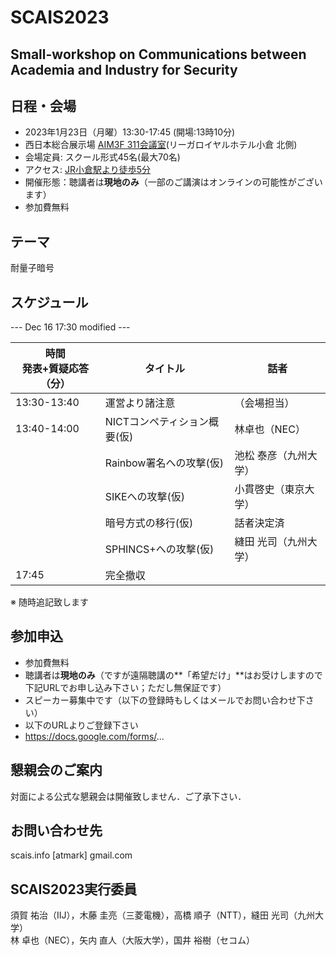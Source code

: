 # SCAIS2023
## Small-workshop on Communications between Academia and Industry for Security

## 日程・会場
- 2023年1月23日（月曜）13:30-17:45 (開場:13時10分)
- 西日本総合展示場 [AIM3F 311会議室](https://www.aim-kipro.co.jp/floor-guide/3f/)(リーガロイヤルホテル小倉 北側)
- 会場定員: スクール形式45名(最大70名)
- アクセス: [JR小倉駅より徒歩5分](https://www.aim-kipro.co.jp/about/access/)
- 開催形態：聴講者は**現地のみ**（一部のご講演はオンラインの可能性がございます）
- 参加費無料

## テーマ
 耐量子暗号

## スケジュール

--- Dec 16 17:30 modified ---

| 時間<br>発表+質疑応答（分） | タイトル | 話者 |
| --- | --- | --- 
| 13:30-13:40 | 運営より諸注意 | （会場担当）|
| 13:40-14:00 | NICTコンペティション概要(仮) | 林卓也（NEC）|
|  |Rainbow署名への攻撃(仮)|池松 泰彦（九州大学）|
|  |SIKEへの攻撃(仮)|小貫啓史（東京大学）|
|  |暗号方式の移行(仮)|話者決定済|
|  |SPHINCS+への攻撃(仮)|縫田 光司（九州大学）|
| 17:45 | 完全撤収 | |

※ 随時追記致します

## 参加申込
- 参加費無料
- 聴講者は**現地のみ**（ですが遠隔聴講の**「希望だけ」**はお受けしますので下記URLでお申し込み下さい；ただし無保証です）
- スピーカー募集中です（以下の登録時もしくはメールでお問い合わせ下さい）
- 以下のURLよりご登録下さい
- https://docs.google.com/forms/...

## 懇親会のご案内
対面による公式な懇親会は開催致しません．ご了承下さい．

## お問い合わせ先
scais.info [atmark] gmail.com

## SCAIS2023実行委員
須賀 祐治（IIJ），木藤 圭亮（三菱電機），高橋 順子（NTT），縫田 光司（九州大学）<br>
林 卓也（NEC），矢内 直人（大阪大学），国井 裕樹（セコム）
